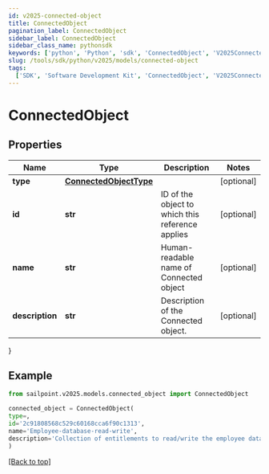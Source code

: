 ```yaml
---
id: v2025-connected-object
title: ConnectedObject
pagination_label: ConnectedObject
sidebar_label: ConnectedObject
sidebar_class_name: pythonsdk
keywords: ['python', 'Python', 'sdk', 'ConnectedObject', 'V2025ConnectedObject']
slug: /tools/sdk/python/v2025/models/connected-object
tags:
  ['SDK', 'Software Development Kit', 'ConnectedObject', 'V2025ConnectedObject']
---
```


# ConnectedObject

## Properties

| Name | Type | Description | Notes |
| --- | --- | --- | --- |
| **type** | [**ConnectedObjectType**](connected-object-type) |  | [optional] |
| **id** | **str** | ID of the object to which this reference applies | [optional] |
| **name** | **str** | Human-readable name of Connected object | [optional] |
| **description** | **str** | Description of the Connected object. | [optional] |

}

## Example

```python
from sailpoint.v2025.models.connected_object import ConnectedObject

connected_object = ConnectedObject(
type=,
id='2c91808568c529c60168cca6f90c1313',
name='Employee-database-read-write',
description='Collection of entitlements to read/write the employee database.'
)

```

[[Back to top]](#)
